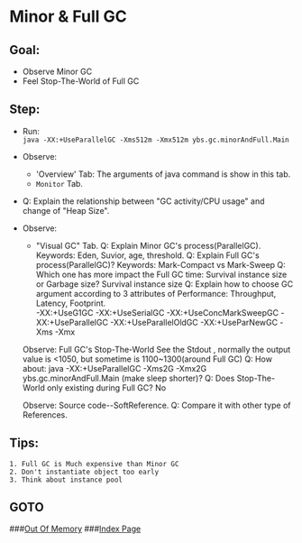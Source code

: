 Minor & Full GC
==
Goal:
--
* Observe Minor GC
* Feel Stop-The-World of Full GC


Step:
--
* Run:   
`java -XX:+UseParallelGC -Xms512m -Xmx512m ybs.gc.minorAndFull.Main`
* Observe:
	 * 'Overview' Tab:
		The arguments of java command is show in this tab.
	 * `Monitor` Tab.
* Q: Explain the relationship between "GC activity/CPU usage" and change of "Heap Size".
		
* Observe:	
	 * "Visual GC" Tab.
	Q: 
		Explain Minor GC's process(ParallelGC).
		Keywords: Eden, Suvior, age, threshold.
	Q: 
		Explain Full GC's process(ParallelGC)?
		Keywords: Mark-Compact vs Mark-Sweep
	Q: 
		Which one has more impact the Full GC time: Survival instance size or Garbage size?
		Survival instance size
	Q: 
		Explain how to choose GC argument according to 3 attributes of Performance: 
		Throughput, Latency, Footprint.  
		-XX:+UseG1GC
		-XX:+UseSerialGC
		-XX:+UseConcMarkSweepGC
		-XX:+UseParallelGC
		-XX:+UseParallelOldGC
		-XX:+UseParNewGC
		-Xms
		-Xmx
		
	Observe: 
		Full GC's Stop-The-World
			See the Stdout , normally the output value is <1050, but sometime is 1100~1300(around Full GC)
	Q: 
		How about: java -XX:+UseParallelGC -Xms2G -Xmx2G ybs.gc.minorAndFull.Main (make sleep shorter)?
	Q: 
		Does Stop-The-World only existing during Full GC?
		No
		
	Observe:
		Source code--SoftReference.
	Q: 
		Compare it with other type of References.


Tips:
--
	1. Full GC is Much expensive than Minor GC
	2. Don't instantiate object too early
	3. Think about instance pool


GOTO
--
###[Out Of Memory](../oom/README.md)
###[Index Page](../../../../../../README.md)
